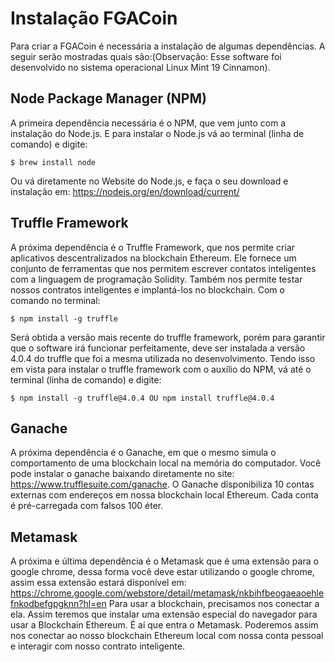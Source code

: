 # Instalação FGACoin
Para criar a FGACoin é necessária a instalação de algumas dependências. A seguir serão mostradas quais são:(Observação:
  Esse software foi desenvolvido no sistema operacional Linux Mint 19 Cinnamon).

## Node Package Manager (NPM)
A primeira dependência necessária é o NPM, que vem junto com a instalação do Node.js. E para instalar o Node.js vá ao
terminal (linha de comando) e digite:
```
$ brew install node
```
Ou vá diretamente no Website do Node.js, e faça o seu download e instalação em: <https://nodejs.org/en/download/current/>

## Truffle Framework
A próxima dependência é o Truffle Framework, que nos permite criar aplicativos descentralizados na blockchain Ethereum.
Ele fornece um conjunto de ferramentas que nos permitem escrever contatos inteligentes com a linguagem de programação
Solidity. Também nos permite testar nossos contratos inteligentes e implantá-los no blockchain.
Com o comando no terminal:
```
$ npm install -g truffle
```
Será obtida a versão mais recente do truffle framework, porém para garantir que o software irá funcionar perfeitamente,
deve ser instalada a versão 4.0.4 do truffle que foi a mesma utilizada no desenvolvimento. Tendo isso em vista para
instalar o truffle framework com o auxílio do NPM, vá até o terminal (linha de comando) e digite:
```
$ npm install -g truffle@4.0.4 OU npm install truffle@4.0.4
```
## Ganache  
A próxima dependência é o Ganache, em que o mesmo simula o comportamento de uma blockchain local na memória do
computador. Você pode instalar o ganache baixando diretamente no site: <https://www.trufflesuite.com/ganache>. O Ganache disponibiliza 10 contas externas com endereços em nossa blockchain local Ethereum. Cada conta é pré-carregada com falsos 100 éter.

## Metamask
A próxima e última dependência é o Metamask que é uma extensão para o google chrome, dessa forma você deve estar
utilizando o google chrome, assim essa extensão estará disponível em: <https://chrome.google.com/webstore/detail/metamask/nkbihfbeogaeaoehlefnkodbefgpgknn?hl=en>
Para usar a blockchain, precisamos nos conectar a ela. Assim teremos que instalar uma extensão especial do navegador
para usar a Blockchain Ethereum. É aí que entra o Metamask. Poderemos assim nos conectar ao nosso blockchain Ethereum
local com nossa conta pessoal e interagir com nosso contrato inteligente.
